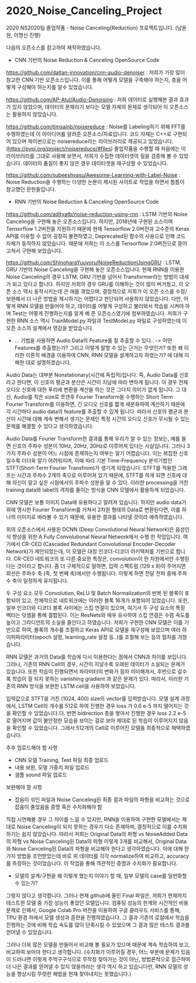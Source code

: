 # 2020_Noise_Canceling_Project
 2020 NS2020팀 졸업작품 - Noise Canceling(Reduction) 프로젝트입니다. (남윤원, 이명신 진행)

 다음의 오픈소스를 참고하여 제작하였습니다.

* CNN 기반의 Noise Reduction & Canceling OpenSource Code

https://github.com/daitan-innovation/cnn-audio-denoiser
 : 저희가 가장 많이 참고한 CNN 기반 오픈소스입니다. 이를 통해 어떻게 모델을 구축해야 하는지, 층을 어떻게 구성해야 하는지를 알수 있었습니다.

https://github.com/AP-Atul/Audio-Denoising
 : 저희 데이터로 실행해본 결과 효과가 있지 않았으며, 데이터의 문제라기 보다는 모델 자체의 문제로 생각되어 이 오픈소스는 활용하지 않았습니다.

https://github.com/timsainb/noisereduce
 : Noise를 Labeling하기 위해 FFT를 수행하였는데 이 아이디어를 알려준 오픈소스/자료입니다. 코드 자체는 C++로 구현되어 있으며 파이썬으로는 noisereduce라는 라이브러리로 제공되고 있었습니다. (https://pypi.org/project/noisereduce/#files)
졸업작품을 수행할 때 처음에는 이 라이브러리를 그대로 사용해 보면서, 저희가 수집한 데이터셋의 질을 검증해 볼 수 있었습니다.
데이터의 품질이 좋지 않은 경우 데이터셋을 재구성할 수 있었습니다.

https://github.com/subeeshvasu/Awesome-Learning-with-Label-Noise
 : Noise Reduction을 수행하는 다양한 논문이 제시된 사이트로 작업을 하면서 틈틈이 참고했던 문헌들입니다.


* RNN 기반의 Noise Reduction & Canceling OpenSource Code

https://github.com/adityatb/noise-reduction-using-rnn
 : LSTM 기반의 Noise Canceling을 구현해 놓은 오픈소스입니다. 하지만, 2018년에 구현된 소스이며 Tensorflow 1.2버전을 지원하기 때문에 현재 Tensorflow 2.0버전과 고수준의 Keras API를 이용할 수 없어 굉장히 불편하였고, Deprecated된 함수의 사용으로 인해 코드 자체가 동작하지 않았습니다. 때문에 저희는 이 소스를 Tensorflow 2.0버전으로 뜯어고쳐서 구현해 보았습니다.

https://github.com/ShinoharaYuuyoru/NoiseReductionUsingGRU
 : LSTM, GRU 기반의 Noise Canceling을 구현해 놓은 오픈소스입니다. 현재 RNN을 이용한 Noise Canceling의 경우 LSTM, GRU 기반을 넘어서 Transformer라는 방법이 대세가 되고 있다고 합니다. 하지만 저희의 경우 GRU를 이해하는 것이 많이 버거웠고, 이 오픈 소스 역시 동작시키는데 큰 애를 겪었으며, 결정적으로 저희가 이 오픈 소스를 수정/보완해서 더 나은 방법을 제시하기는 어렵다고 판단되어 사용하지 않았습니다. 다만, 어떻게 RNN 모델을 만들어야 하고, 데이터를 어떻게 구성하고 불러와서 학습을 시켜야 하며 Test는 어떻게 진행하는지를 알게 해 준 오픈소스였기에 첨부하였습니다. 저희가 구현한 RNN 소스 역시 TrainModel.py 파일과 TestModel.py 파일로 구성하였는데 이 오픈 소스의 설계에서 영감을 받았습니다.



* ... 기법을 사용하면 Audio Data의 Feature를 잘 추출할 수 있다.. -> 어떤 Features를 추출했는가? 그리고 이렇게 말할 수 있는 근거는 무엇인가? 또한 왜 이러한 이론적 배경을 이용하여 CNN, RNN 모델을 설계하고자 하였는가? 에 대해 이해한 대로 설명하겠습니다.

 Audio Data는 대부분 Nonstationary(시간에 독립적)입니다. 즉, Audio Data를 신호라고 한다면, 이 신호의 평균과 분산은 시간이 지남에 따라 변하게 됩니다. 
이 경우 전제 오디오 신호에 대한 푸리에 변환을 계산을 하는 것은 그다지 의미가 없게 됩니다.
그 대신, Audio를 작은 size로 쪼갠후 Fourier Transform을 수행하는 Short Term Fourier Transform를 이용하면, 긴 오디오 신호를 짧게 세분화하여 계산하기 때문에 각 시간마다 audio data의 feature를 추출할 수 있게 됩니다. 따라서 신호의 평균과 분산이 시간에 대해 계속 변해서 생기는 문제인 특정 시간의 오디오 신호가 무시될 수 있는 문제를 해결할 수 있다고 생각하였습니다.

 Audio Data를 Fourier Transform한 결과를 통해 우리가 알 수 있는 정보는, 예를 들면 신호의 주파수 성분이 10Hz, 20Hz, 30Hz로 이루어져 있다는 사실입니다. 그러나 3가지 주파수 성분이 어느 시점에 존재하는지 여부는 알기 어렵습니다.
 이는 복잡한 신호일수록 더더욱 알기 어려워지며, 이에 따라 기본 Time-Frequency 분석기법인 STFT(Short-Term Fourier Transfrom)가 생기게 되었습니다.
 STFT를 적용한 그래프는 시간과 주파수 2개의 축으로 이루어져 있기 때문에, STFT를 하게 되면 신호에 대해 자신이 알고 싶은 시점에서의 주파수 성분을 알 수 있다.
 이러한 processing을 거친 training data와 label의 격차를 줄이는 방식을 CNN 모델에서 활용하게 되었습니다.

 CNN 모델은 보통 이미지 Data에 유용하다고 알려져 있습니다. 하지만 audio data가 위에 명시한 Fourier Transform를 거쳐서 2차원 형태의 Data로 변환된다면, 이를 하나의 이미지로 바라볼 수 있기 때문에, 유용한 결과를 나타낼 것이라 예측하였습니다. 

 위의 오픈소스에서 사용된 DCNN (Deep Convolutional Neural Network)은 음성인식 향상을 위한 A Fully Convolutional Neural Network에서 수행 한 작업입니다.
 여기에서 CR-CED (Cascaded Redundant Convolutional Encoder-Decoder Network)가 제안되었는데, 이 모델은 대칭 인코더-디코더 아키텍처를 기반으로 합니다. 
 CR-CED 네트워크의 또 다른 중요한 특징은, convolution이 한 차원에서만 수행된다는 것이라고 합니다. 좀 더 구체적으로 말하면, 입력 스펙트럼 (129 x 8)이 주어지면 회선은 주파수 축 (즉, 첫 번째 축)에서만 수행됩니다. 이렇게 하면 전달 전파 중에 주파수 축이 일정하게 유지됩니다.

 두 구성 요소 모두 Convolution, ReLU 및 Batch Normalization의 반복 된 블록이 포함되어 있고, 전체적으로 네트워크에는 이러한 블록 16개가 포함되어 있었습니다.
 또한, 일부 인코더와 디코더 블록 사이에는 스킵 연결이 있으며, 여기서 두 구성 요소의 특징 벡터는 덧셈을 통해 결합된다.
 이는 ResNets와 매우 유사하여 스킵 연결은 수렴 속도를 높이고 그라디언트의 소실을 줄인다고 하였습니다.
 저희가 구현한 CNN 모델은 이를 기반으로 하여, 블록의 개수를 조절하고 Keras API로 모델을 재구성해 보았으며 여러 하이퍼파라미터(epoch 설정, learning_rate 설정 등..)를 조절해 보는 등의 절차를 거쳤습니다.

 RNN 모델은 과거의 Data를 학습에 다시 이용한다는 점에서 CNN과 차이를 보입니다. 그러나, 기존의 RNN Cell의 경우, 시간이 지날수록 오래된 데이터가 소실되는 문제가 있습니다. 또한 학습이 진행되면서 파라미터의 변화가 점차 미미해져서, 후반으로 갈수록 학습이 잘 되지 못하는 vanishing gradient 과 같은 문제가 있다. 따라서, 이러한 기존의 RNN 방식을 보완한 LSTM cell을 사용하여 보았습니다.

 입력값으로 STFT을 거친 (1024, 400) size의 vector를 입력받습니다. 모델 설계 과정에서, LSTM Cell의 개수를 512로 하여 진행한 경우 loss 가 0.6 e-5 까지 떨어지는 것을 확인할 수 있었습니다.다. 반면 bidirection 층을 쌓아서 진행한 경우 loss 2.2 e-5 로 떨어지며 값이 불안정한 모습을 보이는 걸로 보아 제대로 된 학습이 이루어지지 않음을 확인할 수 있었습니다. 그래서 512개의 Cell로 이루어진 모델을 최종적으로 채택하였습니다.


추후 업로드해야 할 사항
- CNN 모델 Training, Test 파일 최종 업로드
- 내용 보완, 모델 가중치 파일 업로드
- 샘플 sound 파일 업로드


보완해야 할 사항
* 잡음이 섞인 파일과 Noise Canceling된 최종 결과 파일의 파형을 비교하는 것으로 잡음이 줄었음을 증명 혹은 수치화해야 함

 직접 시연해볼 경우 그 차이를 느낄 수 있지만, RNN을 이용하여 구현한 모델에서는 제대로 Noise Canceling이 되지 못하는 경우가 다소 존재하며, 결정적으로 이를 수치화하기는 쉽지 않았습니다.
 따라서 저희는 Original Data의 파형 vs NoiseAdded Data의 파형 vs Noise Canceling된 Data의 파형 이렇게 3개를 비교해서, Original Data와 Noise Canceling된 Data의 파형을 비교해야 한다고 생각하였습니다. 
 이에 대해 한 가지 방법을 조언받았는데 바로 위 데이터를 각각 normalize하여 비교하고, accuracy를 측정하는 것이었습니다. 이 작업을 통해 객관적인 증명과 수치화가 필요합니다.

* 모델의 설계/구현을 왜 이렇게 했는지 이야기 할 때, 일부 모델의 case를 일반화할 수 있는가?

 그렇지 않다고 생각합니다. 그러나 현재 github에 올린 Final 파일은, 저희가 현재까지 테스트한 모델 중 가장 성능이 좋았던 모델입니다. 컴퓨팅 성능의 한계와 시간적인 비용 문제로 인해서, Google Colab Pro 버전을 이용하여 구글 클라우드 서비스를 통해, TPU 환경 하에서 모델 생성과 훈련을 진행하였습니다. 그 결과 기존의 로컬에서 학습을 진행하는 것에 비해 학습 속도를 많이 단축시킬 수 있었으며 그 결과 많은 테스트 결과를 얻어낼 수 있었습니다.

그러나 더욱 많은 모델을 만들어서 비교해 볼 필요가 있으며 때문에 계속 학습하여 보고, 비교하여 보아야 한다고 생각합니다. (수치화가 이루어질 경우, 어느 부분에 문제가 있음이 드러나면 이렇게 주먹구구식으로 무작정 찾아가는 것이 아닌, 방법론적으로 접근하여 더 나은 결과를 얻어낼 수 있지 않을까라는 생각 역시 하고 있습니다만, RNN 모델의 성능을 향상시킬 뚜렷한 해법을 현재 찾아내지는 못했습니다.)
